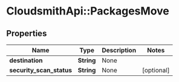 # CloudsmithApi::PackagesMove

## Properties
Name | Type | Description | Notes
------------ | ------------- | ------------- | -------------
**destination** | **String** | None | 
**security_scan_status** | **String** | None | [optional] 


